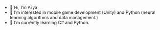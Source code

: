 - 👋 Hi, I’m Arya
- 👀 I’m interested in mobile game development (Unity) and Python (neural learning algorithms and data management.)
- 🌱 I’m currently learning C# and Python.
<!---
Aria-97/Aria-97 is a ✨ special ✨ repository because its `README.md` (this file) appears on your GitHub profile.
You can click the Preview link to take a look at your changes.
--->
